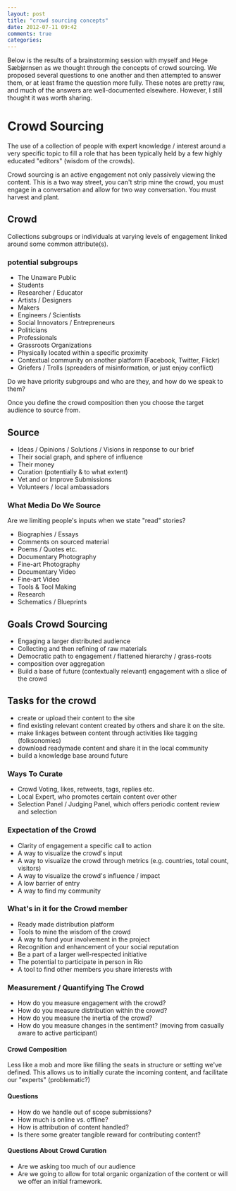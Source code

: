 ```yaml
---
layout: post
title: "crowd sourcing concepts"
date: 2012-07-11 09:42
comments: true
categories: 
---
```

Below is the results of a brainstorming session with myself and Hege Sæbjørnsen as we thought through the concepts of crowd sourcing. We proposed several questions to one another and then attempted to answer them, or at least frame the question more fully. These notes are pretty raw, and much of the answers are well-documented elsewhere. However, I still thought it was worth sharing.

# Crowd Sourcing 
The use of a collection of people with expert knowledge / interest around a very specific topic to fill a role that has been typically held by a few highly educated "editors" (wisdom of the crowds). 

Crowd sourcing is an active engagement not only passively viewing the content. This is a two way street, you can't strip mine the crowd, you must engage in a conversation and allow for two way conversation. You must harvest and plant. 

## Crowd
Collections subgroups or individuals at varying levels of engagement linked around some common attribute(s).

### potential subgroups
* The Unaware Public
* Students
* Researcher / Educator
* Artists / Designers
* Makers
* Engineers / Scientists
* Social Innovators / Entrepreneurs
* Politicians
* Professionals
* Grassroots Organizations
* Physically located within a specific proximity 
* Contextual community on another platform (Facebook, Twitter, Flickr)
* Griefers / Trolls (spreaders of misinformation, or just enjoy conflict)

Do we have priority subgroups and who are they, and how do we speak to them?

Once you define the crowd composition then you choose the target audience to source from.

## Source
* Ideas / Opinions / Solutions / Visions in response to our brief
* Their social graph, and sphere of influence
* Their money
* Curation (potentially & to what extent)
* Vet and or Improve Submissions
* Volunteers / local ambassadors 

### What Media Do We Source

Are we limiting people's inputs when we state "read" stories?

* Biographies / Essays
* Comments on sourced material
* Poems / Quotes etc.
* Documentary Photography
* Fine-art Photography
* Documentary Video
* Fine-art Video
* Tools & Tool Making
* Research
* Schematics / Blueprints

## Goals Crowd Sourcing
* Engaging a larger distributed audience
* Collecting and then refining of raw materials
* Democratic path to engagement / flattened hierarchy / grass-roots 
* composition over aggregation
* Build a base of future (contextually relevant) engagement with a slice of the crowd

## Tasks for the crowd
* create or upload their content to the site
* find existing relevant content created by others and share it on the site.
* make linkages between content through activities like tagging (folksonomies)
* download readymade content and share it in the local community
* build a knowledge base around future

### Ways To Curate 
* Crowd Voting, likes, retweets, tags, replies etc.
* Local Expert, who promotes certain content over other
* Selection Panel / Judging Panel, which offers periodic content review and selection

### Expectation of the Crowd
* Clarity of engagement a specific call to action
* A way to visualize the crowd's input
* A way to visualize the crowd through metrics (e.g. countries, total count, visitors)
* A way to visualize the crowd's influence / impact
* A low barrier of entry
* A way to find my community

### What's in it for the Crowd member
* Ready made distribution platform
* Tools to mine the wisdom of the crowd
* A way to fund your involvement in the project
* Recognition and enhancement of your social reputation
* Be a part of a larger well-respected initiative
* The potential to participate in person in Rio
* A tool to find other members you share interests with

### Measurement / Quantifying The Crowd
* How do you measure engagement with the crowd?
* How do you measure distribution within the crowd?
* How do you measure the inertia of the crowd?
* How do you measure changes in the sentiment? (moving from casually aware to active participant)

#### Crowd Composition

Less like a mob and more like filling the seats in structure or setting we've defined.
This allows us to initially curate the incoming content, and facilitate our "experts" (problematic?)

#### Questions
* How do we handle out of scope submissions?
* How much is online vs. offline?
* How is attribution of content handled?
* Is there some greater tangible reward for contributing content?

#### Questions About Crowd Curation
* Are we asking too much of our audience
* Are we going to allow for total organic organization of the content or will we offer an initial framework.